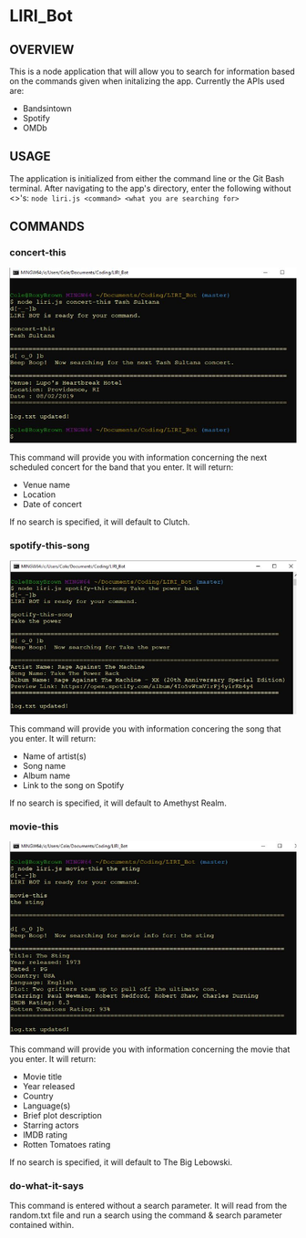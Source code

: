 # LIRI_Bot


## OVERVIEW

This is a node application that will allow you to search for information based on the commands given when initalizing the app.  Currently the APIs used are:

* Bandsintown
* Spotify
* OMDb


## USAGE

The application is initialized from either the command line or the Git Bash terminal.  After navigating to the app's directory, enter the following without <>'s:
`node liri.js <command> <what you are searching for>`


## COMMANDS

### concert-this

![concert-this screenshot](https://github.com/Skorgum/LIRI_Bot/blob/master/screenshots/concert-this.JPG)

This command will provide you with information concerning the next scheduled concert for the band that you enter.  It will return:

* Venue name
* Location
* Date of concert

If no search is specified, it will default to Clutch.

### spotify-this-song

![spotify-this screenshot](https://github.com/Skorgum/LIRI_Bot/blob/master/screenshots/spotify-this-song.JPG)

This command will provide you with information concering the song that you enter.  It will return:

* Name of artist(s)
* Song name
* Album name
* Link to the song on Spotify

If no search is specified, it will default to Amethyst Realm.

### movie-this

![movie-this screenshot](https://github.com/Skorgum/LIRI_Bot/blob/master/screenshots/movie-this.JPG)

This command will provide you with information concerning the movie that you enter.  It will return:

* Movie title
* Year released
* Country
* Language(s)
* Brief plot description
* Starring actors
* IMDB rating
* Rotten Tomatoes rating

If no search is specified, it will default to The Big Lebowski.

### do-what-it-says

This command is entered without a search parameter.  It will read from the random.txt file and run a search using the command & search parameter contained within.